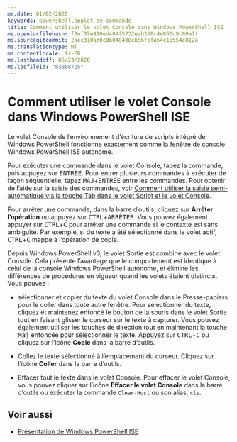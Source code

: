 ```yaml
---
ms.date: 01/02/2020
keywords: powershell,applet de commande
title: Comment utiliser le volet Console dans Windows PowerShell ISE
ms.openlocfilehash: f0ef07e410ed494f5732eab360c4e050c9c09a7f
ms.sourcegitcommit: 2aec310ad0c0b048400cb56f6fa64c1e554c812a
ms.translationtype: HT
ms.contentlocale: fr-FR
ms.lasthandoff: 05/23/2020
ms.locfileid: "83808725"
---
```

# <a name="how-to-use-the-console-pane-in-the-windows-powershell-ise"></a>Comment utiliser le volet Console dans Windows PowerShell ISE

Le volet Console de l’environnement d’écriture de scripts intégré de Windows PowerShell fonctionne exactement comme la fenêtre de console Windows PowerShell ISE autonome.

Pour exécuter une commande dans le volet Console, tapez la commande, puis appuyez sur <kbd>ENTRÉE</kbd>. Pour entrer plusieurs commandes à exécuter de façon séquentielle, tapez <kbd>MAJ</kbd>+<kbd>ENTRÉE</kbd> entre les commandes. Pour obtenir de l’aide sur la saisie des commandes, voir [Comment utiliser la saisie semi-automatique via la touche Tab dans le volet Script et le volet Console](How-to-Use-Tab-Completion-in-the-Script-Pane-and-Console-Pane.md).

Pour arrêter une commande, dans la barre d’outils, cliquez sur **Arrêter l’opération** ou appuyez sur <kbd>CTRL</kbd>+<kbd>ARRÊTER</kbd>. Vous pouvez également appuyer sur <kbd>CTRL</kbd>+<kbd>C</kbd> pour arrêter une commande si le contexte est sans ambiguïté. Par exemple, si du texte a été sélectionné dans le volet actif, <kbd>CTRL</kbd>+<kbd>C</kbd> mappe à l’opération de copie.

Depuis Windows PowerShell v3, le volet Sortie est combiné avec le volet Console. Cela présente l’avantage que le comportement est identique à celui de la console Windows PowerShell autonome, et élimine les différences de procédures en vigueur quand les volets étaient distincts. Vous pouvez :

- sélectionner et copier du texte du volet Console dans le Presse-papiers pour le coller dans toute autre fenêtre. Pour sélectionner du texte, cliquez et maintenez enfoncé le bouton de la souris dans le volet Sortie tout en faisant glisser le curseur sur le texte à capturer. Vous pouvez également utiliser les touches de direction tout en maintenant la touche <kbd>Maj</kbd> enfoncée pour sélectionner le texte. Appuyez sur <kbd>CTRL</kbd>+<kbd>C</kbd> ou cliquez sur l’icône **Copie** dans la barre d’outils.

- Collez le texte sélectionné à l’emplacement du curseur. Cliquez sur l’icône **Coller** dans la barre d’outils.

- Effacer tout le texte dans le volet Console. Pour effacer le volet Console, vous pouvez cliquer sur l’icône **Effacer le volet Console** dans la barre d’outils ou exécuter la commande `Clear-Host` ou son alias, `cls`.

## <a name="see-also"></a>Voir aussi

- [Présentation de Windows PowerShell ISE](Introducing-the-Windows-PowerShell-ISE.md)

